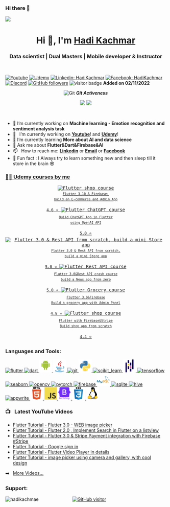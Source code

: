 ### Hi there 👋

<!--
**zeroGanius/zeroGanius** is a ✨ _special_ ✨ repository because its `README.md` (this file) appears on your GitHub profile.

Here are some ideas to get you started:

- 🔭 I’m currently working on ...
- 🌱 I’m currently learning ...
- 👯 I’m looking to collaborate on ...
- 🤔 I’m looking for help with ...
- 💬 Ask me about ...
- 📫 How to reach me: ...
- 😄 Pronouns: ...
- ⚡ Fun fact: ...
-->


<img src='https://github-readme-stats.vercel.app/api?username=zeroGanius&show_icons=true&theme=ambient_gradient'/>

<!-- ME  -->
<h1 align="center">Hi 👋, I'm 
  <a href="https://hadikachmar3.github.io/">Hadi Kachmar </a>
</h1>
<!--  What am I? -->
<h3 align="center">Data scientist | Dual Masters | Mobile developer & Instructor</h3>

<br/>
<!-- Social -->

[![Youtube](https://img.shields.io/static/v1?label=Coding%20with%20Hadi&message=Subscribe&logo=YouTube&color=FF0000&style=for-the-badge)][youtube] 
[![Udemy](https://img.shields.io/badge/Udemy-A435F0?style=for-the-badge&logo=Udemy&logoColor=white)][udemy]
[![Linkedin: HadiKachmar](https://img.shields.io/badge/-CONNECT-blue?style=for-the-badge&logo=Linkedin&link=https://www.linkedin.com/in/hadi-kachmar-27a56a177/)][linkedin]
[![Facebook: HadiKachmar](https://img.shields.io/badge/Facebook-1877F2?style=for-the-badge&logo=facebook&logoColor=white)][facebook]
[![Discord](https://img.shields.io/badge/Discord-blue?style=for-the-badge)][discord]
[![GitHub followers](https://img.shields.io/github/followers/hadikachmar3?logo=GitHub&style=for-the-badge)][github]
![visitor badge](https://visitor-badge.glitch.me/badge?page_id=hadikachmar3.visitor-badge) **Added on 02/11/2022**

<p align="center"> 
   <img src="https://media.giphy.com/media/W5eoZHPpUx9sapR0eu/giphy.gif" width="30px" height="30px" alt="Git"/> 
   <i>
      <b>Git Activeness</b>
   </i>
</p>
<!--  Stats -->
<p align= "center">
   <img height= "150" src="https://github-readme-stats.vercel.app/api?username=hadikachmar3&show_icons=true&theme=radical" />
   <img height= "150" src="https://github-readme-stats.vercel.app/api/top-langs/?username=hadikachmar3&layout=compact&show_icons=true&theme=radical" />
</p>



</br>

- 🔭 I’m currently working on **Machine learning - Emotion recognition and sentiment analysis task**
- 🔭 &ensp;I’m currently working on [**Youtube**][youtube]! and [**Udemy**][udemy]!
- 🌱 I’m currently learning **More about AI and data science**
- 💬 Ask me about **Flutter&Dart&Firebase&AI**
- 📫 &ensp;How to reach me: [**Linkedin**][linkedin] or [**Email**][email] or [**Facebook**][facebook]
- 🍺 Fun fact : I Always try to learn something new and then sleep till it store in the brain 😎

<!--  Udemy courses-->
<h3>
  <a href="https://www.udemy.com/user/hadi-kachmar-2/">
    👨‍🏫 Udemy courses by me
  </a>
</h3>
  
<p align= "center">
    <a href="https://www.udemy.com/course/flutter-310-firebase-build-an-e-commerce-and-admin-app/?referralCode=A4F9F133D8C6ECA8CCA8">
     <kbd>
        <img height= "150" src="https://img-c.udemycdn.com/course/750x422/5246870_67ad_4.jpg" alt="Flutter shop course">
        <br>
        <font size="1">Flutter 3.10 & Firebase:<br>build an E-commerce and Admin App</font>
        <br><br>
        <font size="2"> 4.6 ⭐ </font>
     </kbd>
  </a>
  <a href="https://www.udemy.com/course/build-chatgpt-app-in-flutter-using-openai-api/?referralCode=271157BBF67BFA21C9F4">
     <kbd>
        <img height= "150" src="https://user-images.githubusercontent.com/38382273/219823750-1871244b-ce20-479b-8093-55f73f4dfa79.jpg" alt="Flutter ChatGPT course">
        <br>
        <font size="1">Build ChatGPT App in Flutter<br>using OpenAI API</font>
        <br><br>
        <font size="2"> 5.0 ⭐ </font>
     </kbd>
  </a>  
  <a href="https://www.udemy.com/course/flutter-30-rest-api-from-scratch-build-a-store-app/?referralCode=7D80FFB59F0D7663FEC1">
     <kbd>
        <img height= "150" src="https://user-images.githubusercontent.com/38382273/219823924-180f273a-e69d-4c51-b31a-6a189853a45a.png" alt="Flutter 3.0 & Rest API from scratch, build a mini Store app">
        <br>
        <font size="1">Flutter 3.0 & Rest API from scratch,<br>build a mini Store app</font>
        <br><br>
        <font size="2"> 5.0 ⭐ </font>
     </kbd>
  </a>
  <a href="https://www.udemy.com/course/flutter-30rest-api-crash-course-build-a-news-app-from-zero/?referralCode=51B0E1AC01B51390185B">
     <kbd>
        <img height= "150" src="https://user-images.githubusercontent.com/38382273/176717061-1dc49177-c9a4-4206-9e1b-4f9c20686185.png" alt="Flutter Rest API course">
        <br>
        <font size="1">Flutter 3.0&Rest API crash course <br> build a News app from zero</font>
        <br><br>
        <font size="2"> 5.0 ⭐ </font>
     </kbd>
  </a>
  <a href="https://www.udemy.com/course/flutter-210firebase-build-a-grocery-app-with-admin-panel/?referralCode=B6FA32F8946EF083C9A2">
     <kbd>
        <img height= "150" src="https://user-images.githubusercontent.com/38382273/169706415-db712fed-3620-42ae-af77-6befcbc65d81.png" alt="Flutter Grocery course">
        <br>
        <font size="1">Flutter 3.0&Firebase <br> Build a grocery app with Admin Panel</font>
        <br><br>
        <font size="2"> 4.8 ⭐ </font>
     </kbd>
  </a>
  <a href="https://www.udemy.com/course/flutter-with-firebase-build-an-e-commerce-app-from-scratch/">
     <kbd>
        <img height= "150" src="https://cdn-thumbs.comidoc.net/750/webp/3715884_a2d1_3.webp" alt="Flutter shop course">
        <br>
        <font size="1">Flutter with Firebase&Stripe<br>Build shop app from scratch</font>
        <br><br>
        <font size="2"> 4.4 ⭐ </font>
     </kbd>
  </a>
<!--   <a href="https://www.udemy.com/course/flutter-22-firebase-build-a-complete-app-from-scratch/">
     <kbd>
        <img height= "150" src="https://user-images.githubusercontent.com/38382273/140496712-67888490-e76e-4320-930f-89c6ece4e4bd.png" alt="Flutter WorkOS Course [EN]">
        <br>
        <font size="1">Flutter 2.2 & Firebase,<br>build a complete app from scratch [EN]</font>
        <br><br>
        <font size="2"> 4.8 ⭐ </font>
     </kbd>
  </a>
  <a href="https://www.udemy.com/course/flutter-22firebase/">
     <kbd>
        <img height= "150" src="https://user-images.githubusercontent.com/38382273/140496706-c08a629a-9372-4416-804e-f3d45f0cb59d.png" alt="Flutter WorkOS Course [AR]">
        <br>
        <font size="1">Flutter 2.2 & Firebase,<br>build a complete app from scratch [AR]</font>
        <br><br>
        <font size="2"> 4.8 ⭐ </font>
      </kbd>
   </a> -->
</p>


<h3 align="left">Languages and Tools:</h3>
<!--  Skills -->
<p align="left">
<!-- Flutter     -->
  <a href="https://flutter.dev" target="_blank" rel="noreferrer">
    <img src="https://www.vectorlogo.zone/logos/flutterio/flutterio-icon.svg" alt="flutter" width="40" height="40"/> 
  </a>
<!--   Dart   -->
  <a href="https://dart.dev" target="_blank" rel="noreferrer"> 
    <img src="https://www.vectorlogo.zone/logos/dartlang/dartlang-icon.svg" alt="dart" width="40" height="40"/> 
  </a> 
<!--  Android  -->
  <a href="https://developer.android.com" target="_blank" rel="noreferrer">
    <img src="https://raw.githubusercontent.com/devicons/devicon/master/icons/android/android-original-wordmark.svg" alt="android" width="40" height="40"/>     </a>
<!-- Java   -->
  <a href="https://www.java.com" target="_blank" rel="noreferrer"> 
    <img src="https://raw.githubusercontent.com/devicons/devicon/master/icons/java/java-original.svg" alt="java" width="40" height="40"/> 
  </a>
<!-- Git  -->
  <a href="https://git-scm.com/" target="_blank" rel="noreferrer"> 
    <img src="https://www.vectorlogo.zone/logos/git-scm/git-scm-icon.svg" alt="git" width="40" height="40"/> 
  </a>
  
<!--   Python   -->
  <a href="https://www.python.org" target="_blank" rel="noreferrer"> 
    <img src="https://raw.githubusercontent.com/devicons/devicon/master/icons/python/python-original.svg" alt="python" width="40" height="40"/> 
  </a> 
<!--   Scikit learn   -->
  <a href="https://scikit-learn.org/" target="_blank" rel="noreferrer"> 
    <img src="https://upload.wikimedia.org/wikipedia/commons/0/05/Scikit_learn_logo_small.svg" alt="scikit_learn" width="40" height="40"/>
  </a> 
<!--  Pandas -->
  <a href="https://pandas.pydata.org/" target="_blank" rel="noreferrer"> 
    <img src="https://raw.githubusercontent.com/devicons/devicon/2ae2a900d2f041da66e950e4d48052658d850630/icons/pandas/pandas-original.svg" alt="pandas" width="40" height="40"/> 
  </a> 
<!--   Tensorflow   -->
  <a href="https://www.tensorflow.org" target="_blank" rel="noreferrer">
      <img src="https://www.vectorlogo.zone/logos/tensorflow/tensorflow-icon.svg" alt="tensorflow" width="40" height="40"/> 
  </a> 
<!--   Seaborn   -->
  <a href="https://seaborn.pydata.org/" target="_blank" rel="noreferrer"> 
    <img src="https://seaborn.pydata.org/_images/logo-mark-lightbg.svg" alt="seaborn" width="40" height="40"/> 
  </a> 
<!--   OpenCV   -->
  <a href="https://opencv.org/" target="_blank" rel="noreferrer"> 
    <img src="https://www.vectorlogo.zone/logos/opencv/opencv-icon.svg" alt="opencv" width="40" height="40"/>
  </a> 
<!--  Pytorch  -->
  <a href="https://pytorch.org/" target="_blank" rel="noreferrer"> <img src="https://www.vectorlogo.zone/logos/pytorch/pytorch-icon.svg" alt="pytorch" width="40" height="40"/> 
  </a>
  
<!--   Firebase -->
  <a href="https://firebase.google.com/" target="_blank" rel="noreferrer"> 
    <img src="https://www.vectorlogo.zone/logos/firebase/firebase-icon.svg" alt="firebase" width="40" height="40"/> 
  </a> 
<!-- Mysql  -->
  <a href="https://www.mysql.com/" target="_blank" rel="noreferrer"> 
    <img src="https://raw.githubusercontent.com/devicons/devicon/master/icons/mysql/mysql-original-wordmark.svg" alt="mysql" width="40" height="40"/> 
  </a> 
 <!--   Sqlite   -->
  <a href="https://www.sqlite.org/" target="_blank" rel="noreferrer">
    <img src="https://www.vectorlogo.zone/logos/sqlite/sqlite-icon.svg" alt="sqlite" width="40" height="40"/> 
  </a> 
<!--   Hive   -->
  <a href="https://hive.apache.org/" target="_blank" rel="noreferrer"> 
    <img src="https://www.vectorlogo.zone/logos/apache_hive/apache_hive-icon.svg" alt="hive" width="40" height="40"/>
  </a>
<!-- Appwrite -->
  <a href="https://appwrite.io" target="_blank" rel="noreferrer"> 
    <img src="https://www.vectorlogo.zone/logos/appwriteio/appwriteio-icon.svg" alt="appwrite" width="40" height="40"/> 
  </a> 
  
<!--  Html    -->
  <a href="https://www.w3.org/html/" target="_blank" rel="noreferrer">
    <img src="https://raw.githubusercontent.com/devicons/devicon/master/icons/html5/html5-original-wordmark.svg" alt="html5" width="40" height="40"/> 
  </a> 
<!-- Javascript -->
  <a href="https://developer.mozilla.org/en-US/docs/Web/JavaScript" target="_blank" rel="noreferrer">
    <img src="https://raw.githubusercontent.com/devicons/devicon/master/icons/javascript/javascript-original.svg" alt="javascript" width="40" height="40"/> 
  </a>
<!--   Bootstap -->
  <a href="https://getbootstrap.com" target="_blank" rel="noreferrer"> 
    <img src="https://raw.githubusercontent.com/devicons/devicon/master/icons/bootstrap/bootstrap-plain-wordmark.svg" alt="bootstrap" width="40" height="40"/?
  </a> 
<!-- CSS -->
  <a href="https://www.w3schools.com/css/" target="_blank" rel="noreferrer"> 
    <img src="https://raw.githubusercontent.com/devicons/devicon/master/icons/css3/css3-original-wordmark.svg" alt="css3" width="40" height="40"/> 
  </a> 

<!--  Linux  -->
  <a href="https://www.linux.org/" target="_blank" rel="noreferrer"> 
    <img src="https://raw.githubusercontent.com/devicons/devicon/master/icons/linux/linux-original.svg" alt="linux" width="40" height="40"/>
  </a> 


</p>

### 📺 &ensp;Latest YouTube Videos

<!-- YOUTUBE:START -->
- [Flutter Tutorial - Flutter 3.0 - WEB image picker](https://youtu.be/VMmQ0Gx7LAA)
- [Flutter Tutorial - Flutter 2.0 , Implement Search in Flutter on a listview](https://www.youtube.com/watch?v=XIyyZpZiHWc&t=9s)
- [Flutter Tutorial - Flutter 3.0 & Stripe Payment integration with Firebase #Stripe](https://youtu.be/BR4sF_VzV0w)
- [Flutter Tutorial - Google sign in](https://www.youtube.com/watch?v=S0PsfbyVIhk)
- [Flutter Tutorial - Flutter Video Player in details](https://www.youtube.com/watch?v=N0lUBVYl1hI)
- [Flutter Tutorial - image picker using camera and gallery, with cool design](https://www.youtube.com/watch?v=7G9cVze5eJU)
<!-- YOUTUBE:END -->

➡️ &ensp;[More Videos...](https://www.youtube.com/channel/UCTGDYkqUtgCelc6G09LUm6w/videos)

 
<h3 align="left">Support:</h3>
<p>
  <a href="https://www.buymeacoffee.com/hadikachmae"> 
    <img align="left" src="https://cdn.buymeacoffee.com/buttons/v2/default-yellow.png" height="50" width="210" alt="hadikachmae" />
  </a>
</p>

<!--  Trophies-->
<!-- </br></br></br><hr></br>
<p align="center"> 
    <img src="https://github-profile-trophy.vercel.app/?username=hadikachmar3&theme=radical" alt="hadikachmar3" />
</p>
</br> -->

[udemy]: https://www.udemy.com/user/hadi-kachmar-2/
[youtube]: https://www.youtube.com/channel/UCTGDYkqUtgCelc6G09LUm6w
[linkedin]: https://www.linkedin.com/in/hadi-kachmar-27a56a177/
[github]: https://github.com/hadikachmar3
[email]: mailto:flutterer.dev@gmail.com
[facebook]: https://www.facebook.com/Coding-with-Hadi-113431577650864/
[discord]: https://discord.gg/MhnKaY5qdK
[![GitHub visitor](http://estruyf-github.azurewebsites.net/api/VisitorHit?user=hadikachmar3&repo=Bgstatic&countColorcountColor&countColor=%23007EC6)][github]

